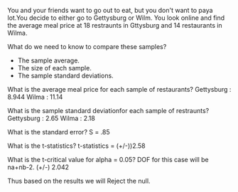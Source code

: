 You and your friends want to go out to eat, but you don't want to paya lot.You decide to either go to Gettysburg or Wilm. You look online and find the average meal price at 18 restraunts in Gttysburg and 14 restaurants in Wilma.

What do we need to know to compare these samples?
- The sample average.
- The size of each sample.
- The sample standard deviations.

What is the average meal price for each sample of restaurants?
Gettysburg : 8.944
Wilma : 11.14

What is the sample standard deviationfor each sample of restraunts?
Gettysburg : 2.65
Wilma : 2.18

What is the standard error?
S = .85

What is the t-statistics?
t-statistics = (+/-))2.58 

What is the t-critical value for alpha = 0.05? DOF for this case will be na+nb-2.
(+/-) 2.042

Thus based on the results we will Reject the null.